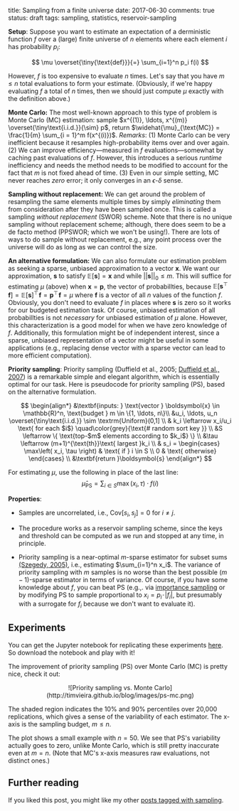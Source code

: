 title: Sampling from a finite universe
date: 2017-06-30
comments: true
status: draft
tags: sampling, statistics, reservoir-sampling


<style>
.toggle-button {
    background-color: #555555;
    border: none;
    color: white;
    padding: 10px 15px;
    border-radius: 6px;
    text-align: center;
    text-decoration: none;
    display: inline-block;
    font-size: 16px;
    cursor: pointer;
}
.derivation {
  background-color: #f2f2f2;
  border: thin solid #ddd;
  padding: 10px;
  margin-bottom: 10px;
}
</style>
<script>
// workaround for when markdown/mathjax gets confused by the
// javascript dollar function.
function toggle(x) { $(x).toggle(); }
</script>


**Setup**: Suppose you want to estimate an expectation of a derministic function
$f$ over a (large) finite universe of $n$ elements where each element $i$ has
probability $p_i$:

$$
\mu \overset{\tiny{\text{def}}}{=} \sum_{i=1}^n p_i f(i)
$$

However, $f$ is too expensive to evaluate $n$ times. Let's say that you have $m
\le n$ total evaluations to form your estimate. (Obviously, if we're happy
evaluating $f$ a total of $n$ times, then we should just compute $\mu$ exactly
with the definition above.)

<!--
**Why I'm writing this post**: Monte Carlo is often used in designing algorithms
as a means to cheaply approximate intermediate expectations, think of stochastic
gradient descent as a prime example. However, in many cases, we have a *finite*
universe, i.e., we *could* enumerate all elements, but it's just inefficient to
do so. In other words, sampling is merely a choice made by the algorithm
designer, not a fundamental property of the environment, as it is typically in
statistics. What can we do to improve estimation in this special setting? I
won't get into bigger questions of how to design these algorithms, instead I'll
focus on this specific type of estimation problem.
-->

**Monte Carlo:** The most well-known approach to this type of problem is Monte
Carlo (MC) estimation: sample $x^{(1)}, \ldots, x^{(m)}
\overset{\tiny\text{i.i.d.}}{\sim} p$, return $\widehat{\mu}_{\text{MC}} =
\frac{1}{m} \sum_{i = 1}^m f(x^{(i)})$. *Remarks*: (1) Monte Carlo can be very
inefficient because it resamples high-probability items over and over again. (2)
We can improve efficiency&mdash;measured in $f$ evaluations&mdash;somewhat by
caching past evaluations of $f$. However, this introduces a serious *runtime*
inefficiency and needs the method needs to be modified to account for the fact
that $m$ is not fixed ahead of time. (3) Even in our simple setting, MC never
reaches *zero* error; it only converges in an $\epsilon$-$\delta$ sense.

<!---
Remarks

 - We saw a similar problem where we kept sampling the same individuals over and
   over again in my
   [sqrt-biased sampling post](http://timvieira.github.io/blog/post/2016/06/28/sqrt-biased-sampling/).

 - My new nitpick (i.e., when I'm reviewer 2): don't say your samples go in a
   *set* unless you want duplicates to go away (or you know what you're
   doing). I've seen so many people make this little error. Just say the samples
   go in a bag, multiset, list, collection, etc. and probably stay away from curly
   braces.
-->

**Sampling without replacement:** We can get around the problem of resampling
the same elements multiple times by simply *eliminating* them from consideration
after they have been sampled once. This is called a sampling *without
replacement* (SWOR) scheme. Note that there is no unique sampling without
replacement scheme; although, there does seem to be a de facto method (PPSWOR;
which we won't be using!). There are lots of ways to do sample without
replacement, e.g., any point process over the universe will do as long as we can
control the size.

**An alternative formulation:** We can also formulate our estimation problem as
seeking a sparse, unbiased approximation to a vector $\boldsymbol{x}$. We want
our approximation, $\boldsymbol{s}$ to satisfy $\mathbb{E}[\boldsymbol{s}] =
\boldsymbol{x}$ and while $|| \boldsymbol{s} ||_0 \le m$. This will suffice for
estimating $\mu$ (above) when $\boldsymbol{x}=\boldsymbol{p}$, the vector of
probabillties, because $\mathbb{E}[\boldsymbol{s}^\top\! \boldsymbol{f}] =
\mathbb{E}[\boldsymbol{s}]^\top\! \boldsymbol{f} = \boldsymbol{p}^\top\!
\boldsymbol{f} = \mu$ where $\boldsymbol{f}$ is a vector of all $n$ values of
the function $f$. Obviously, you don't need to evaluate $f$ in places where
$\boldsymbol{s}$ is zero so it works for our budgeted estimation task. Of
course, unbiased estimation of all probabillties is not *necessary* for unbiased
estimation of $\mu$ alone. However, this characterization is a good model for
when we have zero knowledge of $f$. Additionally, this formulation might be of
independent interest, since a sparse, unbiased representation of a vector might
be useful in some applications (e.g., replacing dense vector with a sparse
vector can lead to more efficient computation).

**Priority sampling**: Priority sampling (Duffield et al., 2005;
[Duffield et al., 2007](http://nickduffield.net/download/papers/priority.pdf))
is a remarkable simple and elegant algorithm, which is essentially optimal for
our task. Here is pseudocode for priority sampling (PS), based on the
alternative formulation.

$$
\begin{align*}
&\textbf{inputs: } \text{vector } \boldsymbol{x} \in \mathbb{R}^n, \text{budget } m \in \{1, \ldots, n\}\\
&u_i, \ldots, u_n \overset{\tiny\text{i.i.d.}} \sim \textrm{Uniform}(0,1] \\
& k_i \leftarrow x_i/u_i \text{ for each $i$} \quad\color{grey}{\text{# random sort key }} \\
&S \leftarrow \{ \text{top-$m$ elements according to $k_i$} \} \\
&\tau \leftarrow (m+1)^{\text{th}}\text{ largest }k_i \\
& s_i = \begin{cases}
  \max\left( x_i, \tau \right)  & \text{ if } i \in S \\
  0                             & \text{ otherwise}
\end{cases} \\
&\textbf{return }\boldsymbol{s}
\end{align*}
$$

For estimating $\mu$, use the following in place of the last line:
$$
\widehat{\mu}_{\text{PS}} = \sum_{i \in S} \max\left( x_i, \tau \right) \cdot f(i)
$$

**Properties**:

 - Samples are uncorrelated, i.e., $\textrm{Cov}[s_i, s_j] = 0$ for $i \ne j$.

 - The procedure works as a reservoir sampling scheme, since the keys and
   threshold can be computed as we run and stopped at any time, in principle.

 - Priority sampling is a near-optimal $m$-sparse estimator for subset sums
   [(Szegedy, 2005)](https://www.cs.rutgers.edu/~szegedy/PUBLICATIONS/full1.pdf),
   i.e., estimating $\sum_{i=1}^n x_i$. The variance of priority sampling with
   $m$ samples is no worse than the best possible $(m-1)$-sparse estimator in
   terms of variance. Of course, if you have some knowledge about $f$, you can
   beat PS (e.g.,. via
   [importance sampling](http://timvieira.github.io/blog/post/2016/05/28/the-optimal-proposal-distribution-is-not-p/)
   or by modifying PS to sample proportional to $x_i = p_i \!\cdot\! |f_i|$, but
   presumably with a surrogate for $f_i$ because we don't want to evaluate it).


## Experiments

You can get the Jupyter notebook for replicating these experiments
[here](https://github.com/timvieira/blog/blob/master/content/notebook/Priority%20Sampling.ipynb).
So download the notebook and play with it!

The improvement of priority sampling (PS) over Monte Carlo (MC) is pretty nice,
check it out:

<center>
![Priority sampling vs. Monte Carlo](http://timvieira.github.io/blog/images/ps-mc.png)
</center>

The shaded region indicates the 10% and 90% percentiles over 20,000
replications, which gives a sense of the variability of each estimator. The
x-axis is the sampling budget, $m \le n$.

The plot shows a small example with $n=50$. We see that PS's variability
actually goes to zero, unlike Monte Carlo, which is still pretty inaccurate even
at $m=n$. (Note that MC's x-axis measures raw evaluations, not distinct ones.)



## Further reading

If you liked this post, you might like my other
[posts tagged with sampling](http://timvieira.github.io/blog/tag/sampling.html).
